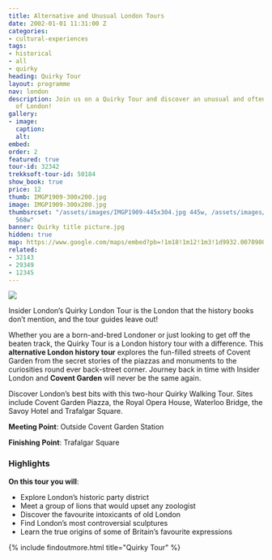 ```yaml
---
title: Alternative and Unusual London Tours
date: 2002-01-01 11:31:00 Z
categories:
- cultural-experiences
tags:
- historical
- all
- quirky
heading: Quirky Tour
layout: programme
nav: london
description: Join us on a Quirky Tour and discover an unusual and often unseen side
  of London!
gallery:
- image: 
  caption: 
  alt: 
embed: 
order: 2
featured: true
tour-id: 32342
trekksoft-tour-id: 50184
show_book: true
price: 12
thumb: IMGP1909-300x200.jpg
image: IMGP1909-300x200.jpg
thumbsrcset: "/assets/images/IMGP1909-445x304.jpg 445w, /assets/images/IMGP1909-568x388.jpg
  568w"
banner: Quirky title picture.jpg
hidden: true
map: https://www.google.com/maps/embed?pb=!1m18!1m12!1m3!1d9932.007090001796!2d-0.12702783599357304!3d51.513183477127704!2m3!1f0!2f0!3f0!3m2!1i1024!2i768!4f13.1!3m3!1m2!1s0x487604cc9188694f%3A0x388b51ab073ca62!2sCovent+Garden!5e0!3m2!1sen!2s!4v1431588532795
related:
- 32143
- 29349
- 12345
---
```


<img src="{{ site.imagepath }}{{ page.banner }}" />

Insider London’s Quirky London Tour is the London that the history books don’t mention, and the tour guides leave out!

Whether you are a born-and-bred Londoner or just looking to get off the beaten track, the Quirky Tour is a London history tour with a difference. This **alternative London history tour** explores the fun-filled streets of Covent Garden from the secret stories of the piazzas and monuments to the curiosities round ever back-street corner. Journey back in time with Insider London and **Covent Garden** will never be the same again.

Discover London’s best bits with this two-hour Quirky Walking Tour. Sites include Covent Garden Piazza, the Royal Opera House, Waterloo Bridge, the Savoy Hotel and Trafalgar Square.

**Meeting Point**: Outside Covent Garden Station

**Finishing Point**: Trafalgar Square

### Highlights

**On this tour you will**:

* Explore London’s historic party district
* Meet a group of lions that would upset any zoologist
* Discover the favourite intoxicants of old London
* Find London’s most controversial sculptures
* Learn the true origins of some of Britain’s favourite expressions

{% include findoutmore.html title="Quirky Tour" %}

